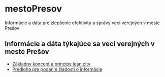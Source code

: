 # mestoPresov

Informácie a dáta pre zlepšenie efektivity a správy veci verejných v meste Prešov


## Informácie a dáta týkajúce sa veci verejných v meste Prešov

- [Základny koncept a princípy lean city](https://www.ie.edu/insights/articles/lean-cities-2/)
- [Predloha pre podanie žiadosti o informácie](/docs/Ziadost-Informacie-template.md)
